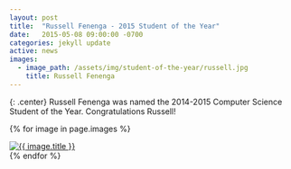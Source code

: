 ```yaml
---
layout: post
title:  "Russell Fenenga - 2015 Student of the Year"
date:   2015-05-08 09:00:00 -0700
categories: jekyll update
active: news
images:
  - image_path: /assets/img/student-of-the-year/russell.jpg
    title: Russell Fenenga
---
```


{: .center}
Russell Fenenga was named the 2014-2015 Computer Science Student of the Year. Congratulations Russell!
<!--more-->
{% for image in page.images %}
  <div class="student-year">
    <a href="{{ image.image_path }}">
      <img src="{{ image.image_path }}" class="img-responsive" alt="{{ image.title }}">
    </a>
  </div>
{% endfor %}

